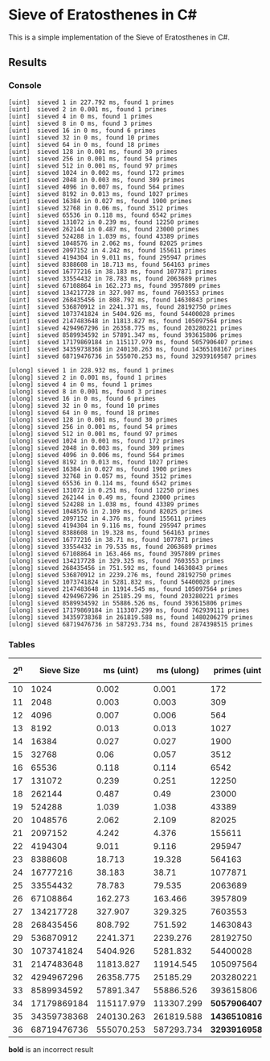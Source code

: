 # Sieve of Eratosthenes in C#

This is a simple implementation of the Sieve of Eratosthenes in C#.

## Results

### Console
```
[uint]  sieved 1 in 227.792 ms, found 1 primes
[uint]  sieved 2 in 0.001 ms, found 1 primes
[uint]  sieved 4 in 0 ms, found 1 primes
[uint]  sieved 8 in 0 ms, found 3 primes
[uint]  sieved 16 in 0 ms, found 6 primes
[uint]  sieved 32 in 0 ms, found 10 primes
[uint]  sieved 64 in 0 ms, found 18 primes
[uint]  sieved 128 in 0.001 ms, found 30 primes
[uint]  sieved 256 in 0.001 ms, found 54 primes
[uint]  sieved 512 in 0.001 ms, found 97 primes
[uint]  sieved 1024 in 0.002 ms, found 172 primes
[uint]  sieved 2048 in 0.003 ms, found 309 primes
[uint]  sieved 4096 in 0.007 ms, found 564 primes
[uint]  sieved 8192 in 0.013 ms, found 1027 primes
[uint]  sieved 16384 in 0.027 ms, found 1900 primes
[uint]  sieved 32768 in 0.06 ms, found 3512 primes
[uint]  sieved 65536 in 0.118 ms, found 6542 primes
[uint]  sieved 131072 in 0.239 ms, found 12250 primes
[uint]  sieved 262144 in 0.487 ms, found 23000 primes
[uint]  sieved 524288 in 1.039 ms, found 43389 primes
[uint]  sieved 1048576 in 2.062 ms, found 82025 primes
[uint]  sieved 2097152 in 4.242 ms, found 155611 primes
[uint]  sieved 4194304 in 9.011 ms, found 295947 primes
[uint]  sieved 8388608 in 18.713 ms, found 564163 primes
[uint]  sieved 16777216 in 38.183 ms, found 1077871 primes
[uint]  sieved 33554432 in 78.783 ms, found 2063689 primes
[uint]  sieved 67108864 in 162.273 ms, found 3957809 primes
[uint]  sieved 134217728 in 327.907 ms, found 7603553 primes
[uint]  sieved 268435456 in 808.792 ms, found 14630843 primes
[uint]  sieved 536870912 in 2241.371 ms, found 28192750 primes
[uint]  sieved 1073741824 in 5404.926 ms, found 54400028 primes
[uint]  sieved 2147483648 in 11813.827 ms, found 105097564 primes
[uint]  sieved 4294967296 in 26358.775 ms, found 203280221 primes
[uint]  sieved 8589934592 in 57891.347 ms, found 393615806 primes
[uint]  sieved 17179869184 in 115117.979 ms, found 5057906407 primes
[uint]  sieved 34359738368 in 240130.263 ms, found 14365108167 primes
[uint]  sieved 68719476736 in 555070.253 ms, found 32939169587 primes
```

```
[ulong] sieved 1 in 228.932 ms, found 1 primes
[ulong] sieved 2 in 0.001 ms, found 1 primes
[ulong] sieved 4 in 0 ms, found 1 primes
[ulong] sieved 8 in 0.001 ms, found 3 primes
[ulong] sieved 16 in 0 ms, found 6 primes
[ulong] sieved 32 in 0 ms, found 10 primes
[ulong] sieved 64 in 0 ms, found 18 primes
[ulong] sieved 128 in 0.001 ms, found 30 primes
[ulong] sieved 256 in 0.001 ms, found 54 primes
[ulong] sieved 512 in 0.001 ms, found 97 primes
[ulong] sieved 1024 in 0.001 ms, found 172 primes
[ulong] sieved 2048 in 0.003 ms, found 309 primes
[ulong] sieved 4096 in 0.006 ms, found 564 primes
[ulong] sieved 8192 in 0.013 ms, found 1027 primes
[ulong] sieved 16384 in 0.027 ms, found 1900 primes
[ulong] sieved 32768 in 0.057 ms, found 3512 primes
[ulong] sieved 65536 in 0.114 ms, found 6542 primes
[ulong] sieved 131072 in 0.251 ms, found 12250 primes
[ulong] sieved 262144 in 0.49 ms, found 23000 primes
[ulong] sieved 524288 in 1.038 ms, found 43389 primes
[ulong] sieved 1048576 in 2.109 ms, found 82025 primes
[ulong] sieved 2097152 in 4.376 ms, found 155611 primes
[ulong] sieved 4194304 in 9.116 ms, found 295947 primes
[ulong] sieved 8388608 in 19.328 ms, found 564163 primes
[ulong] sieved 16777216 in 38.71 ms, found 1077871 primes
[ulong] sieved 33554432 in 79.535 ms, found 2063689 primes
[ulong] sieved 67108864 in 163.466 ms, found 3957809 primes
[ulong] sieved 134217728 in 329.325 ms, found 7603553 primes
[ulong] sieved 268435456 in 751.592 ms, found 14630843 primes
[ulong] sieved 536870912 in 2239.276 ms, found 28192750 primes
[ulong] sieved 1073741824 in 5281.832 ms, found 54400028 primes
[ulong] sieved 2147483648 in 11914.545 ms, found 105097564 primes
[ulong] sieved 4294967296 in 25185.29 ms, found 203280221 primes
[ulong] sieved 8589934592 in 55886.526 ms, found 393615806 primes
[ulong] sieved 17179869184 in 113307.299 ms, found 762939111 primes
[ulong] sieved 34359738368 in 261819.588 ms, found 1480206279 primes
[ulong] sieved 68719476736 in 587293.734 ms, found 2874398515 primes
```

### Tables

| 2<sup>n</sup> | Sieve Size | ms (uint) | ms (ulong) | primes (uint) | primes (ulong) |
|----|----|----|----|----|----|
| 10 | 1024 | 0.002 | 0.001 | 172 | 172 |
| 11 | 2048 | 0.003 | 0.003 | 309 | 309 |
| 12 | 4096 | 0.007 | 0.006 | 564 | 564 |
| 13 | 8192 | 0.013 | 0.013 | 1027 | 1027 |
| 14 | 16384 | 0.027 | 0.027 | 1900 | 1900 |
| 15 | 32768 | 0.06 | 0.057 | 3512 | 3512 |
| 16 | 65536 | 0.118 | 0.114 | 6542 | 6542 |
| 17 | 131072 | 0.239 | 0.251 | 12250 | 12250 |
| 18 | 262144 | 0.487 | 0.49 | 23000 | 23000 |
| 19 | 524288 | 1.039 | 1.038 | 43389 | 43389 |
| 20 | 1048576 | 2.062 | 2.109 | 82025 | 82025 |
| 21 | 2097152 | 4.242 | 4.376 | 155611 | 155611 |
| 22 | 4194304 | 9.011 | 9.116 | 295947 | 295947 |
| 23 | 8388608 | 18.713 | 19.328 | 564163 | 564163 |
| 24 | 16777216 | 38.183 | 38.71 | 1077871 | 1077871 |
| 25 | 33554432 | 78.783 | 79.535 | 2063689 | 2063689 |
| 26 | 67108864 | 162.273 | 163.466 | 3957809 | 3957809 |
| 27 | 134217728 | 327.907 | 329.325 | 7603553 | 7603553 |
| 28 | 268435456 | 808.792 | 751.592 | 14630843 | 14630843 |
| 29 | 536870912 | 2241.371 | 2239.276 | 28192750 | 28192750 |
| 30 | 1073741824 | 5404.926 | 5281.832 | 54400028 | 54400028 |
| 31 | 2147483648 | 11813.827 | 11914.545 | 105097564 | 105097564 |
| 32 | 4294967296 | 26358.775 | 25185.29 | 203280221 | 203280221 |
| 33 | 8589934592 | 57891.347 | 55886.526 | 393615806 | 393615806 |
| 34 | 17179869184 | 115117.979 | 113307.299 | **5057906407** | 762939111 |
| 35 | 34359738368 | 240130.263 | 261819.588 | **14365108167** | 1480206279 |
| 36 | 68719476736 | 555070.253 | 587293.734 | **32939169587** | 2874398515 |

**bold** is an incorrect result